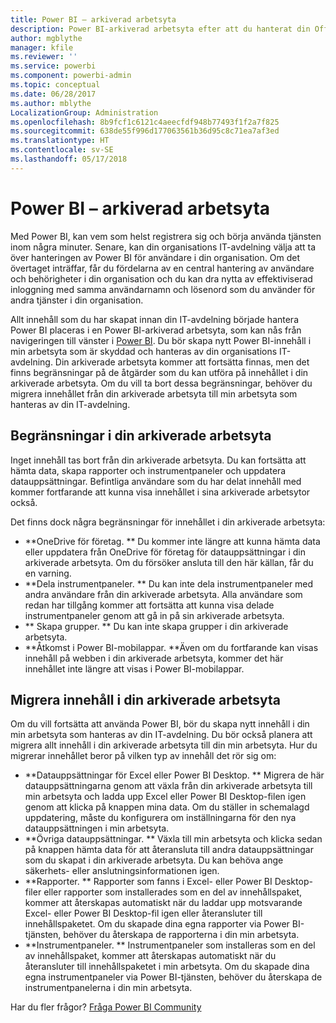 ```yaml
---
title: Power BI – arkiverad arbetsyta
description: Power BI-arkiverad arbetsyta efter att du hanterat din Office 365-klient
author: mgblythe
manager: kfile
ms.reviewer: ''
ms.service: powerbi
ms.component: powerbi-admin
ms.topic: conceptual
ms.date: 06/28/2017
ms.author: mblythe
LocalizationGroup: Administration
ms.openlocfilehash: 8b9fcf1c6121c4aeecfdf948b77493f1f2a7f825
ms.sourcegitcommit: 638de55f996d177063561b36d95c8c71ea7af3ed
ms.translationtype: HT
ms.contentlocale: sv-SE
ms.lasthandoff: 05/17/2018
---
```

# <a name="power-bi-archived-workspace"></a>Power BI – arkiverad arbetsyta
Med Power BI, kan vem som helst registrera sig och börja använda tjänsten inom några minuter.  Senare, kan din organisations IT-avdelning välja att ta över hanteringen av Power BI för användare i din organisation.  Om det övertaget inträffar, får du fördelarna av en central hantering av användare och behörigheter i din organisation och du kan dra nytta av effektiviserad inloggning med samma användarnamn och lösenord som du använder för andra tjänster i din organisation. 

Allt innehåll som du har skapat innan din IT-avdelning började hantera Power BI placeras i en Power BI-arkiverad arbetsyta, som kan nås från navigeringen till vänster i [Power BI](https://app.powerbi.com).  Du bör skapa nytt Power BI-innehåll i min arbetsyta som är skyddad och hanteras av din organisations IT-avdelning.  Din arkiverade arbetsyta kommer att fortsätta finnas, men det finns begränsningar på de åtgärder som du kan utföra på innehållet i din arkiverade arbetsyta.  Om du vill ta bort dessa begränsningar, behöver du migrera innehållet från din arkiverade arbetsyta till min arbetsyta som hanteras av din IT-avdelning.

## <a name="restrictions-in-your-archived-workspace"></a>Begränsningar i din arkiverade arbetsyta
Inget innehåll tas bort från din arkiverade arbetsyta.  Du kan fortsätta att hämta data, skapa rapporter och instrumentpaneler och uppdatera datauppsättningar.  Befintliga användare som du har delat innehåll med kommer fortfarande att kunna visa innehållet i sina arkiverade arbetsytor också.

Det finns dock några begränsningar för innehållet i din arkiverade arbetsyta:

* **OneDrive för företag.  ** Du kommer inte längre att kunna hämta data eller uppdatera från OneDrive för företag för datauppsättningar i din arkiverade arbetsyta.  Om du försöker ansluta till den här källan, får du en varning.
* **Dela instrumentpaneler.  ** Du kan inte dela instrumentpaneler med andra användare från din arkiverade arbetsyta.  Alla användare som redan har tillgång kommer att fortsätta att kunna visa delade instrumentpaneler genom att gå in på sin arkiverade arbetsyta.
* ** Skapa grupper.  ** Du kan inte skapa grupper i din arkiverade arbetsyta.
* **Åtkomst i Power BI-mobilappar.  **Även om du fortfarande kan visas innehåll på webben i din arkiverade arbetsyta, kommer det här innehållet inte längre att visas i Power BI-mobilappar.

## <a name="migrating-content-in-your-archived-workspace"></a>Migrera innehåll i din arkiverade arbetsyta
Om du vill fortsätta att använda Power BI, bör du skapa nytt innehåll i din min arbetsyta som hanteras av din IT-avdelning.   Du bör också planera att migrera allt innehåll i din arkiverade arbetsyta till din min arbetsyta.  Hur du migrerar innehållet beror på vilken typ av innehåll det rör sig om:

* **Datauppsättningar för Excel eller Power BI Desktop.  ** Migrera de här datauppsättningarna genom att växla från din arkiverade arbetsyta till min arbetsyta och ladda upp Excel eller Power BI Desktop-filen igen genom att klicka på knappen mina data.  Om du ställer in schemalagd uppdatering, måste du konfigurera om inställningarna för den nya datauppsättningen i min arbetsyta.
* **Övriga datauppsättningar.  ** Växla till min arbetsyta och klicka sedan på knappen hämta data för att återansluta till andra datauppsättningar som du skapat i din arkiverade arbetsyta.  Du kan behöva ange säkerhets- eller anslutningsinformationen igen.
* **Rapporter.  ** Rapporter som fanns i Excel- eller Power BI Desktop-filer eller rapporter som installerades som en del av innehållspaket, kommer att återskapas automatiskt när du laddar upp motsvarande Excel- eller Power BI Desktop-fil igen eller återansluter till innehållspaketet.  Om du skapade dina egna rapporter via Power BI-tjänsten, behöver du återskapa de rapporterna i din min arbetsyta.
* **Instrumentpaneler.  ** Instrumentpaneler som installeras som en del av innehållspaket, kommer att återskapas automatiskt när du återansluter till innehållspaketet i min arbetsyta.  Om du skapade dina egna instrumentpaneler via Power BI-tjänsten, behöver du återskapa de instrumentpanelerna i din min arbetsyta.

Har du fler frågor? [Fråga Power BI Community](http://community.powerbi.com/)

